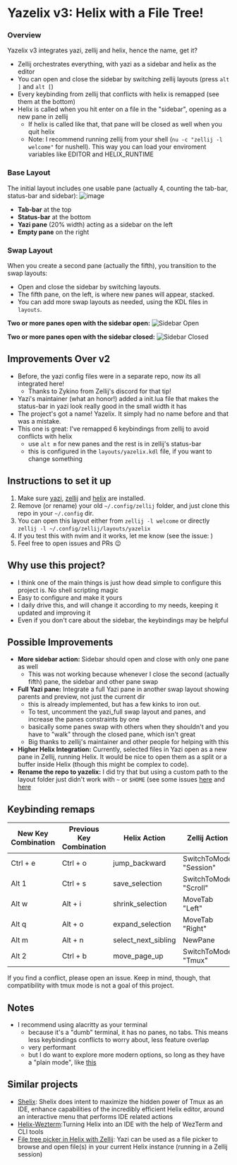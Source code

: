 # Yazelix v3: Helix with a File Tree!

### Overview

Yazelix v3 integrates yazi, zellij and helix, hence the name, get it?
- Zellij orchestrates everything, with yazi as a sidebar and helix as the editor
- You can open and close the sidebar by switching zellij layouts (press `alt ]` and `alt [`)
- Every keybinding from zellij that conflicts with helix is remapped (see them at the bottom)
- Helix is called when you hit enter on a file in the "sidebar", opening as a new pane in zellij
  - If helix is called like that, that pane will be closed as well when you quit helix
  - Note: I recommend running zellij from your shell (`nu -c "zellij -l welcome"` for nushell). This way you can load your enviroment variables like EDITOR and HELIX_RUNTIME

### Base Layout
The initial layout includes one usable pane (actually 4, counting the tab-bar, status-bar and sidebar):
![image](https://github.com/luccahuguet/zellij/assets/27565287/c8333411-b6f4-4c0e-9ea8-1992859c8749)

- **Tab-bar** at the top
- **Status-bar** at the bottom
- **Yazi pane** (20% width) acting as a sidebar on the left
- **Empty pane** on the right

### Swap Layout
When you create a second pane (actually the fifth), you transition to the swap layouts:
- Open and close the sidebar by switching layouts.
- The fifth pane, on the left, is where new panes will appear, stacked.
- You can add more swap layouts as needed, using the KDL files in `layouts`.

**Two or more panes open with the sidebar open:**
![Sidebar Open](https://github.com/luccahuguet/zellij/assets/27565287/8faf2bc4-7861-467a-8629-b41dc57fbab8)

**Two or more panes open with the sidebar closed:**
![Sidebar Closed](https://github.com/luccahuguet/zellij/assets/27565287/038ce337-dc79-415b-a137-1efcf21b0cf7)


## Improvements Over v2
- Before, the yazi config files were in a separate repo, now its all integrated here!  
  - Thanks to Zykino from Zellij's discord for that tip!
- Yazi's maintainer (what an honor!) added a init.lua file that makes the status-bar in yazi look really good in the small width it has
- The project's got a name! Yazelix. It simply had no name before and that was a mistake.
- This one is great: I've remapped 6 keybindings from zellij to avoid conflicts with helix 
  - use `alt m` for new panes and the rest is in zellij's status-bar 
  - this is configured in the `layouts/yazelix.kdl` file, if you want to change something 

## Instructions to set it up
1. Make sure [yazi](https://github.com/sxyazi/yazi), [zellij](https://github.com/zellij-org/zellij) and [helix](https://helix-editor.com) are installed.
2. Remove (or rename) your old `~/.config/zellij` folder, and just clone this repo in your `~/.config` dir.
3. You can open this layout either from `zellij -l welcome` or directly `zellij -l ~/.config/zellij/layouts/yazelix`
4. If you test this with nvim and it works, let me know (see the issue: )
5. Feel free to open issues and PRs 😉

## Why use this project?
- I think one of the main things is just how dead simple to configure this project is. No shell scripting magic
- Easy to configure and make it yours
- I daily drive this, and will change it according to my needs, keeping it updated and improving it
- Even if you don't care about the sidebar, the keybindings may be helpful

## Possible Improvements
- **More sidebar action:** Sidebar should open and close with only one pane as well
  - This was not working because whenever I close the second (actually fifth) pane, the sidebar and other pane swap
- **Full Yazi pane:** Integrate a full Yazi pane in another swap layout showing parents and preview, not just the current dir
  - this is already implemented, but has a few kinks to iron out.
  - To test, uncomment the yazi_full swap layout and panes, and increase the panes constraints by one
  - basically some panes swap with others when they shouldn't and you have to "walk" through the closed pane, which isn't great
  - Big thanks to zellij's maintainer and other people for helping with this
- **Higher Helix Integration:** Currently, selected files in Yazi open as a new pane in Zellij, running Helix. It would be nice to open them as a split or a buffer inside Helix (though this might be complex to code).
- **Rename the repo to yazelix:** I did try that but using a custom path to the layout folder just didn't work with `~` or `$HOME` (see some issues [here](https://github.com/zellij-org/zellij/issues/2764) and [here](https://github.com/zellij-org/zellij/issues/3115)


## Keybinding remaps
| New Key Combination | Previous Key Combination | Helix Action                 | Zellij Action               |
|---------------------|--------------------------|------------------------------|-----------------------------|
| Ctrl + e            | Ctrl + o                 | jump_backward                | SwitchToMode "Session"      |
| Alt 1               | Ctrl + s                 | save_selection               | SwitchToMode "Scroll"       |
| Alt w               | Alt + i                  | shrink_selection             | MoveTab "Left"              |
| Alt q               | Alt + o                  | expand_selection             | MoveTab "Right"             |
| Alt m               | Alt + n                  | select_next_sibling          | NewPane                    |
| Alt 2               | Ctrl + b                 | move_page_up                 | SwitchToMode "Tmux"         |

If you find a conflict, please open an issue. Keep in mind, though, that compatibility with tmux mode is not a goal of this project.

## Notes
- I recommend using alacritty as your terminal
  - because it's a "dumb" terminal, it has no panes, no tabs. This means less keybindings conflicts to worry about, less feature overlap
  - very performant
  - but I do want to explore more modern options, so long as they have a "plain mode", like [this](https://raphamorim.io/rio/pt-br/docs/next/navigation#plain)

## Similar projects
- [Shelix](https://github.com/webdev23/shelix): Shelix does intent to maximize the hidden power of Tmux as an IDE, enhance capabilities of the incredibly efficient Helix editor, around an interactive menu that performs IDE related actions
- [Helix-Wezterm](https://github.com/quantonganh/helix-wezterm):Turning Helix into an IDE with the help of WezTerm and CLI tools
- [File tree picker in Helix with Zellij](https://yazi-rs.github.io/docs/tips/#helix-with-zellij): Yazi can be used as a file picker to browse and open file(s) in your current Helix instance (running in a Zellij session)

